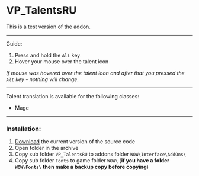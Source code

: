 # VP_TalentsRU

This is a test version of the addon.

---

Guide:
1. Press and hold the `Alt` key
2. Hover your mouse over the talent icon

*If mouse was hovered over the talent icon and after that you pressed the `Alt` key - nothing will change.*

---

Talent translation is available for the following classes:
- Mage

---

### Installation:
1. [Download](https://github.com/GoodOldWoW/VP_TalentsRU/archive/refs/heads/main.zip) the current version of the source code
2. Open folder in the archive
3. Copy sub folder `VP_TalentsRU` to addons folder `WOW\Interface\AddOns\`
4. Copy sub folder `Fonts` to game folder `WOW\` (**if you have a folder `WOW\Fonts\` then make a backup copy before copying**)
